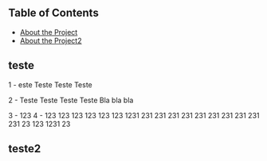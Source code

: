 ## Table of Contents

* [About the Project](#teste)
* [About the Project2](#teste2)



## teste
1 - este Teste Teste Teste

2 - Teste Teste Teste
Teste Bla bla bla

3 - 123
4 - 123
123
123
123
123
123
1231
231
231
231
231
231
231
231
231
231
231
23
123
1231
23






## teste2
